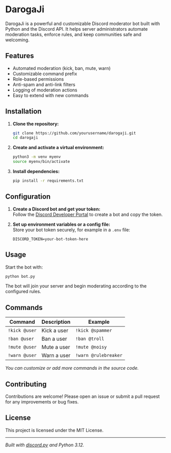# DarogaJi

DarogaJi is a powerful and customizable Discord moderator bot built with Python and the Discord API. It helps server administrators automate moderation tasks, enforce rules, and keep communities safe and welcoming.

## Features

- Automated moderation (kick, ban, mute, warn)
- Customizable command prefix
- Role-based permissions
- Anti-spam and anti-link filters
- Logging of moderation actions
- Easy to extend with new commands

## Installation

1. **Clone the repository:**
   ```sh
   git clone https://github.com/yourusername/darogaji.git
   cd darogaji
   ```

2. **Create and activate a virtual environment:**
   ```sh
   python3 -m venv myenv
   source myenv/bin/activate
   ```

3. **Install dependencies:**
   ```sh
   pip install -r requirements.txt
   ```

## Configuration

1. **Create a Discord bot and get your token:**  
   Follow the [Discord Developer Portal](https://discord.com/developers/applications) to create a bot and copy the token.

2. **Set up environment variables or a config file:**  
   Store your bot token securely, for example in a `.env` file:
   ```
   DISCORD_TOKEN=your-bot-token-here
   ```

## Usage

Start the bot with:

```sh
python bot.py
```

The bot will join your server and begin moderating according to the configured rules.

## Commands

| Command         | Description                | Example                |
|-----------------|---------------------------|------------------------|
| `!kick @user`   | Kick a user               | `!kick @spammer`       |
| `!ban @user`    | Ban a user                | `!ban @troll`          |
| `!mute @user`   | Mute a user               | `!mute @noisy`         |
| `!warn @user`   | Warn a user               | `!warn @rulebreaker`   |

*You can customize or add more commands in the source code.*

## Contributing

Contributions are welcome! Please open an issue or submit a pull request for any improvements or bug fixes.

## License

This project is licensed under the MIT License.

---

*Built with [discord.py](https://github.com/Rapptz/discord.py) and Python 3.12.*
